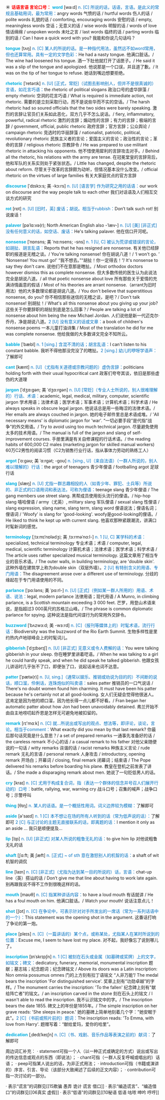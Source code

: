 ☀ <font color="red">**话语言语 言论口号：**</font>
<font color="sky blue">**word**</font> [wə:d] 
<font color="#0070c0">n. [C] 所说的话，话语，言语。是此义的常规且基础用词，最为常用：</font>angry words 气愤的话 / hurtful words 伤人的话 / polite words 礼貌的话 / comforting, encouraging words 安慰的话 / empty, meaningless words 空话；无意义的话 / wise words 明智的话 / words of love 情话绵绵 / unspoken words 未吐之言 / last words 临终的话 / parting words 临别的话 / Can I have a quick word with you? 我能和你说几句话吗？

<font color="sky blue">**tongue**</font> [tʌŋ] 
<font color="#0070c0">n. [C] 某人的所说的话。是一种指代用法，虽然远不如word常用，但也还算常用。具有一定的文学色彩：</font>He had a nasty tongue. 他满口脏话。/ The wine had loosened his tongue. 酒一下肚他就打开了话匣子。/ He said it was a slip of the tongue and apologized. 他说那是一个口误，并且道了歉。/ It was on the tip of her tongue to refuse. 她话到嘴边想要拒绝。
                      
<font color="sky blue">**rhetoric**</font> [ˈretərɪk]
<font color="#0070c0">n. [U] [正式，常贬]（试图去影响别人，但并不是很真诚的）言语，如花言巧语：</font>the rhetoric of political slogans 政治口号的虚华辞藻 / empty rhetoric 空洞的花言巧语 / What is required is immediate action, not rhetoric. 需要的是立刻采取行动，而不是说些华而不实的空话。/ The harsh rhetoric had so soured officials that the two sides were barely speaking. 激烈的言辞让官员们关系如此恶化，双方几乎不怎么说话。/ fiery, inflammatory, powerful, radical rhetoric 激烈的言辞；煽动性的言辞；有力的言辞；极端的言辞 / government, official, public rhetoric 政府言辞；官方言辞；公众舆论 / campaign rhetoric 竞选时的华丽辞藻 / nationalist, patriotic, political, revolutionary rhetoric 民族主义者的言论；爱国主义的言论；政治性的言论；革命的言辞 / religious rhetoric 宗教辞令 / He was prepared to use militant rhetoric in attacking his opponents. 他不惜使用犀利的言辞攻击对手。/ Behind all the rhetoric, his relations with the army are tense. 在冠冕堂皇的言辞背后，他和军队的关系实则处于紧张状态。/ Little has changed, despite the rhetoric about reform. 尽管关于改革的言辞颇为动听，但情况基本没什么改变。/ official rhetoric on the virtues of large families 有关大家庭优点的官方言辞

<font color="sky blue">**discourse**</font> [ˈdɪskɔ:s; 美 -kɔ:rs]
<font color="#0070c0">n. [U] [语言学] 作为研究之用的话语：</font>our work on discourse and the way people talk to each other 我们对话语及人们相互交谈方式的研究

<font color="sky blue">**rot**</font> [rɒt] 
<font color="#0070c0">n. [U] [旧时，英] 废话；胡说。相当于rubbish：</font>Don’t talk such rot! 别说废话！
            
<font color="sky blue">**palaver**</font> [pəˈlɑ:və(r); North American English also -ˈlæv-]
<font color="#0070c0">n. [U] [美] [非正式] 没有任何意义的话，如空话、废话：</font>He's talking palaver. 他在信口开河呢。           

<font color="sky blue">**nonsense**</font> [ˈnɒnsns; 美 ˈnɑ:nsens; -sns]
<font color="#0070c0">n. 1 [U, C] 被认为荒谬或错误的言论，如胡扯、胡言乱语：</font>Reports that he has resigned are nonsense. 有关他已经辞职的报道是无稽之谈。/ You're talking nonsense! 你在胡说八道！/ ‘I won't go. ’ ‘Nonsense! You must go!’ “我不想去。”“胡扯！你一定得去！”/ It's nonsense to say they don't care. 说他们不在意那是瞎扯。/ Most orthodox doctors however dismiss this as complete nonsense. 但大多数传统的医生认为此说法完全是胡说八道。/ all that poetic nonsense about love 所有那些关于爱情的充满诗情画意的假话 / Most of his theories are arrant nonsense.（arrant为旧时用法）他的大多数理论都是胡说八道。/ You don't believe that superstitious nonsense, do you? 你不相信那些迷信的无稽之谈，是吧？/ Don't talk nonsense! 别胡扯！/ What's all this nonsense about you giving up your job? 这些关于你要辞职的胡扯到底是怎么回事？/ People are talking a lot of nonsense about him being the new Michael Jordan. 人们说他是新一代迈克尔·乔丹，净是胡说八道。<font color="#0070c0">2 [U] 没有意义的话或文章：</font>a book of children's nonsense poems 一本儿童打油诗集 / Most of the translation he did for me was complete nonsense. 他给我做的大多数译文完全不知所云。          
           
<font color="sky blue">**babble**</font> [ˈbæbl]
<font color="#0070c0">n. 1 [sing.] 含混不清的话；胡言乱语：</font>I can't listen to his constant babble. 我听不得他那没完没了的瞎扯。<font color="#0070c0">2 [sing.] 幼儿的咿呀学语声：</font>了解即可

<font color="sky blue">**cant**</font> [kænt]
<font color="#0070c0">n. [U]（尤指有关道德或宗教问题的）虚伪言辞：</font>politicians holding forth with their usual hypocritical cant 政客们夸夸其谈，依旧是那些虚伪的大道理
           
<font color="sky blue">**jargon**</font> [ˈdʒɑ:gən; 美 ˈdʒɑ:rgən]
<font color="#0070c0">n. [U] [常贬]（专业人士所说的，别人很难理解的）行话、术语：</font>academic, legal, medical, military, computer, scientific jargon 学术用语；法律术语；医学术语；军事术语；计算机术语；科学术语 / He always speaks in obscure legal jargon. 他说话总是用一些晦涩的法律术语。/ Her emails are always couched in jargon. 她的电子邮件里总是术语成堆。/ 'All necessary means' is diplomatic jargon for 'war'. “一切必要手段”是代指“战争”的外交用语。/ Try to avoid using too much technical jargon. 尽量避免使用太多的技术用语。/ The manual is full of the jargon and slang of self-improvement courses. 手册里满是有关自修课程的行话术语。/ the reading habits of 600,000 C2 males (marketing jargon for skilled manual workers) 60万C2男性的阅读习惯（C2为销售行业行话，指从事体力劳动的熟练工人）

<font color="sky blue">**argot**</font> [ˈɑ:gəʊ; 美 ˈɑ:rgət; -goʊ]
<font color="#0070c0">n. [sing., U]（来自法语）（一群人所说的，别人难以理解的）行话：</font>the argot of teenagers 青少年俚语 / footballing argot 足球行话

<font color="sky blue">**slang**</font> [slæŋ]
<font color="#0070c0">n. [U] 尤指一群志趣相投的人（如青少年、罪犯、士兵等）所说的、非正式的口语用词和表达法，可称为俚语：</font>teenage slang 青少年俚语 / The gang members use street slang. 黑帮成员使用街头流行的俚语。/ hip-hop slang 嘻哈俚语 / army（尤英）, military slang 军队俚语 / sexual slang 性俚语 / slang expression, slang name, slang term, slang word 俚语说法；俚语名词；俚语词 / 'Woofy' is slang for 'good-looking'. woofy是good-looking的俚语。/ He liked to think he kept up with current slang. 他喜欢那种紧跟潮流，讲满口时髦新词的感觉。

<font color="sky blue">**terminology**</font> [ˌtɜ:mɪˈnɒlədʒi; 美 ˌtɜ:rməˈnɑ:l-]
<font color="#0070c0">n. 1 [U, C] 某学科的术语：</font>specialized, technical terminology 专业术语；术语 / computer, legal, medical, scientific terminology 计算机术语；法律术语；医学术语；科学术语 / The article uses rather specialized musical terminology. 这篇文章用了相当专业的音乐术语。/ The outer walls, in building terminology, are 'double skin'. 这种外墙在建筑学上称为double skin（双层外墙）。<font color="#0070c0">2 [U] 有特别含义的用语、专门用语：</font>The disagreement arose over a different use of terminology. 分歧的缘起在于专门用语使用的不同。

<font color="sky blue">**parlance**</font> [ˈpɑ:ləns; 美 ˈpɑ:rl-]
<font color="#0070c0">n. [U] [正式]（例如某一群人所用的）用语、术语、说法：</font>legal, modern parlance 法律用语；现代用语 / A Munro, in climbing parlance, is a Scottish mountain exceeding 3 000 feet. 芒罗，用登山术语来说，是指超过3 000英尺的苏格兰山峰。/ The phrase is common diplomatic parlance for spying. 这种说法是指代间谍行为的常用外交辞令。

<font color="sky blue">**buzzword**</font> [ˈbʌzwɜ:d; 美 -wɜ:rd]
<font color="#0070c0">n. [C]（报刊等媒体上的）时髦术语，流行行话：</font>Biodiversity was the buzzword of the Rio Earth Summit. 生物多样性是里约热内卢地球峰会上的时髦词儿。
           
<font color="sky blue">**gibberish**</font> [ˈdʒɪbərɪʃ]
<font color="#0070c0">n. [U] [非正式] 无意义或令人费解的话：</font>You were talking gibberish in your sleep. 你在睡梦里讲着呓语。/ When he was talking to a girl he could hardly speak, and when he did speak he talked gibberish. 他跟女孩儿讲话时几乎张不了口，即便张了口，说起话来也词不达意。

<font color="sky blue">**patter**</font> [ˈpætə(r)]
<font color="#0070c0">n. [U, sing.]（通常以娱乐、推销或劝说为目的的）不间断的说话，顺口溜，伶俐话，连珠炮似的叫卖语：</font>sales patter 推销员的一口气说话 / There's no doubt women found him charming. It must have been his patter because he's certainly not at all good-looking. 女人们无疑会觉得他很迷人。这肯定是因为他的顺口溜，因为他长得一点儿都不好看。/ Fran began her automatic patter about how Jon had been unavoidably detained. 弗兰开始不由自主地唠叨起乔恩是怎样无可避免地被扣留的。

<font color="sky blue">**remark**</font> [rɪ'mɑːk] 
<font color="#0070c0">n. [C] 就…所说出或写出的观点、想法等，即评论，谈论，言论。相当于comment：</font>What exactly did you mean by that last remark? 你最后那句话究竟是什么意思？/ a set of prepared remarks 一通事先准备好的话 / the careless remark 不小心的话 / a casual remark to his father 对他父亲随便说的一句话 / witty remarks 诙谐的话 / racist remarks 种族主义言论 / rude remark 无礼的言语 / personal remark 人身攻击 / introductory, opening remark 开场白；开幕词 / closing, final remark 闭幕词；结束语 / The Pope delivered his remarks before boarding his plane. 教皇在登机之前发表了讲话。/ She made a disparaging remark about men. 她说了一句贬低男人的话。
           
<font color="sky blue">**cry**</font> [kraɪ] 
<font color="#0070c0">n. [C] 尤用于构成复合词，指（表达一个群体的信念并号召人们展开行动的）口号：</font>battle, rallying, war, warning cry 战斗口号；召集的喊声；战争口号；示警呼叫

<font color="sky blue">**thing**</font> [θɪŋ] 
<font color="#0070c0">n. 某人的话语。是一个概括性用词。词义边界较为模糊：</font>了解即可

<font color="sky blue">**aside**</font> [ə'saɪd] 
<font color="#0070c0">n. 1 [C] 本不想让在场的所有人听到的话（常为低声说的话）：</font>了解即可 <font color="#0070c0">2 [C] 与正讨论的主题无直接联系的话，即离题的话：</font>I mention it only as an aside … 我只是顺便提及…

<font color="sky blue">**lip**</font> [lɪp] 
<font color="#0070c0">n. [U] [非正式] 对某人所说的粗鲁无礼的话：</font>to give him lip 对他说粗鲁无礼的话
           
<font color="sky blue">**shaft**</font> [ʃɑ:ft; 美 ʃæft]
<font color="#0070c0">n. [正式] ~ of sth 意在激怒别人的机智的话：</font>a shaft of wit 机智的调侃
 
<font color="sky blue">**line**</font> [laɪn] 
<font color="#0070c0">n. [C] [非正式]（尤指为达到某一目的所说的）话，言语：</font>chat-up line（英）搭讪的话 / Don’t give me that line about having to work late again. 别再跟我说不得不工作到很晚这样的话。

<font color="sky blue">**mouth**</font> [maʊθ] 
<font color="#0070c0">n. [C] 指某种讲话内容：</font>to have a loud mouth 有话就讲 / He has a foul mouth on him. 他满口脏话。/ Watch your mouth! 说话注意点儿！

<font color="sky blue">**shot**</font> [ʃɒt] 
<font color="#0070c0">n. [C] 在争论中，可表示针对对手所发出的一席话（常为一系列话语中的一个）：</font>This statement was the opening shot in the argument. 这番话打响了争论的第一炮。

<font color="sky blue">**place**</font> [pleɪs] 
<font color="#0070c0">n. [C]（一篇讲话的）某个点，或称某处，尤指某人在某时所说到的位置：</font>Excuse me, I seem to have lost my place. 对不起，我好像忘了说到哪儿了。
           
<font color="sky blue">**inscription**</font> [ɪnˈskrɪpʃn]
<font color="#0070c0">n. 1 [C] 被刻在石头或金属（如墓碑或奖牌）上的文字，如铭文；碑文：</font>dedicatory, funerary, memorial, monumental inscription 题献；墓志铭；纪念题词；纪念碑铭文 / Above its doors was a Latin inscription: Non omnia possumus omnes 门的上方刻有拉丁语铭文 “人非万能”/ The medal bears the inscription 'For distinguished service'. 奖章上刻有“功勋卓越”的字样。/ The monument carries the inscription: 'To the fallen' 纪念碑上刻有"献给阵亡者"的铭文。/ an inscription carved in the stone 刻在石头上的铭文 / I wasn't able to read the inscription. 我不认识铭文中的字。/ The inscription bears the date 1855. 碑文上的年份是1855年。/ The simple inscription on her grave reads: 'She sleeps in peace.' 她的墓碑上简单地刻着几个字："她安眠于此"。<font color="#0070c0">2 [C]（书前或照片前的）题词：</font>The inscription reads: 'To Emma, with love from Harry'. 题赠写着：“献给爱玛，爱你的哈里”。
           
<font color="sky blue">**dedication**</font> [ˌdedɪˈkeɪʃn]
<font color="#0070c0">n. [C]（书、戏剧、音乐作品等表演之前的）献词：</font>了解即可

周边词汇补充：
· statement可指一个人（以一种正式或确定的方式）说出或写出的传达信息或观点的东西（即说法）；
· chant可指（一群人反复呼喊或唱出的）话语；
· peep可指某人说出的话，为非正式用法；
· introduction可指（书籍或演讲的）序言、引言、导论（该部分大致阐述了后续的正文内容）；
· contribution可指一次讨论的一部分。

· 表示“谎言”的词群见[[15欺骗 愚弄 诡计 谎言 借口]]
· 表示“编造谎言”、“编造借口”的词群见[[06真实 虚假]]
· 表示“低语”的词群见[[10秘语 低语 咕哝 呻吟 哼哼]]
